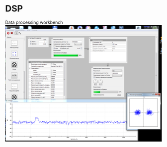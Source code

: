 # DSP
Data processing workbench
![Alt text](https://github.com/AlexUnderMoscow/DSP/blob/master/logo.png?raw=true "Optional Title")
